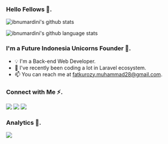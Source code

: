 ### Hello Fellows 👋.

![ibnumardini's github stats](https://github-readme-stats.vercel.app/api?username=ibnumardini&show_icons=true&count_private=true&bg_color=30,e96443,904e95&title_color=fff&text_color=fff&icon_color=fff)

![ibnumardini's github language stats](https://github-readme-stats.vercel.app/api/top-langs?username=ibnumardini&count_private=true&bg_color=30,e96443,904e95&title_color=fff&text_color=fff&layout=compact)

### I'm a Future Indonesia Unicorns Founder 🦄.
- 💡 I'm a Back-end Web Developer.
- 🌱 I've recently been coding a lot in Laravel ecosystem.
- 📫 You can reach me at fatkurozy.muhammad28@gmail.com.

### Connect with Me ⚡️.
<a href="https://t.me/ibnumardini"><img src="https://img.shields.io/badge/-Telegram-0077B5?style=flat&logo=Telegram&logoColor=white"/></a>
<a href="https://www.linkedin.com/in/ibnumardini/"><img src="https://img.shields.io/badge/-LinkedIn-0077B5?style=flat&logo=Linkedin&logoColor=white"/></a>
<a href="https://www.facebook.com/fatkurozy.muhammad/"><img src="https://img.shields.io/badge/-Facebook-0077B5?style=flat&logo=Facebook&logoColor=white"/></a>

### Analytics 🚀.
![](https://komarev.com/ghpvc/?username=ibnumardini&color=blue)
